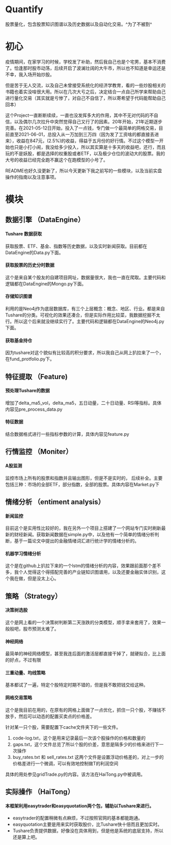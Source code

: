 # Quantify
股票量化，包含股票知识图谱以及历史数据以及自动化交易。^为了不被割^

# 初心
疫情期间，在家学习的时候，学校发了补助，然后我自己也是个宅男，基本不消费了。恰逢那时股市动荡，后续开启了波澜壮阔的大牛市，所以也不知道是幸运还是不幸，我入场开始炒股。

但是苦于无人交流，以及自己未曾接受系统化的经济学教育，看的一些炒股相关的书籍也着实没啥很大用。所以在几次大亏之后，决定结合一点自己所学来帮助自己进行量化交易（其实就是亏惨了，对自己不自信了，所以寄希望于代码能帮助自己回本）

这个Project一直断断续续，一直也没发挥多大的作用，其中不无对代码的不自信，以及偶尔几次拉升中突然觉得自己又行了的因素。20年开始，21年近期逐步完善。在2021-05-12日开始，投入了一点钱，专门做一个最简单的网格交易，目前直至2021-06-01，总投入从一万加到三万四（因为发了工资啥的都直接丢进来），收益在847元，(2.5%)的收益，得益于五月份的好行情。不过这个模型一开始也只是小打小闹，我没给多少投入，所以其实算是十多天的收益吧，还行，而且玩的不是妖股，都是选择的权重股或者ETF，以及极少仓位的波动大的股票。我的大号的收益已经完全跑不赢这个在跑模型的小号了。

README也好久没更新了，所以今天更新下我之前写的一些模块，以及当前实盘操作的指南以及注意事项。

# 模块
   
## 数据引擎 （DataEngine）
#### Tushare 数据获取
获取股票、ETF、基金、指数等历史数据，以及实时新闻获取。目前都在DataEngine的Data.py下面。

#### 获取股票的历史分时数据
这个是来自某个股友的自建项目网址，数据量很大，我也一直在爬取。主要代码和逻辑都在DataEngine的Mongo.py下面。

#### 存储知识图谱
利用的是Neo4j作为底层数据库，有三个上层概念：概念、地区、行业。都是来自Tushare的分类。可视化的效果还凑合，但是实际作用比较菜，我数据挖掘不太行。所以这个后来就没继续实行了。主要代码和逻辑都在DataEngine的Neo4j.py下面。

#### 获取基金持仓
因为tushare对这个貌似有比较高的积分要求，所以我自己从网上扒拉来了一个，在fund_protfolio.py下。

## 特征提取 （Feature)
#### 预处理Tushare的数据
增加了delta_ma5_vol，delta_ma5，五日动量，二十日动量、RSI等指标。具体内容见pre_process_data.py

#### 特征数据
结合数据格式进行一些指标参数的计算，具体内容见feature.py

## 行情监控 （Moniter）
#### A股监测

监控市场上所有的股票和指数并且输出图形，但是不是实时的， 后续补全。主要包括三种：市场的全部ETF，部分指数，全部的股票。具体内容在Market.py下

## 情绪分析 （entiment analysis）
#### 新闻监控
目前这个是实用性比较好的，我在另外一个项目上搭建了一个网站专门实时刷新最新的财经新闻。获取新闻数据在simple.py中，以及他有一个简单的情绪分析判断，基于一篇论文中提出的金融情绪词汇进行统计学的情绪分析的。

#### 机器学习情绪分析
这个是在github上扒拉下来的一个lstm的情绪分析的内容，效果跟前面那个差不多，我个人觉得这个得搭配完善的产业链知识图谱用，以及还要金融实体识别，这个我在做，但是没太上心。

## 策略 （Strategy）
#### 决策树选股
这个是网上看的一个决策树判断第二天涨跌的分类模型，顺手拿来套用了，效果一般般吧，股市预测太难了。

#### 神经网络
最简单的神经网络模型，甚至我连后面的激活层都直接干掉了，就硬拟合，比上面的好点，不过有限

#### 三重动量、均线策略
基本都试了一遍，特定个股特定时期不错的，但是我不敢把钱交给这种。

#### 网格交易策略
这个是我目前在用的，在原有的网格上面做了一点优化，抓住一只个股，不赚钱不放手，然后可以动态的配置买卖点的价格差。

针对某一只个股，需要配置下cache文件夹下的一些文件。
 1. code-log.txt，这个是用来记录最后一次该个股操作的价格和数量的
 2. gaps.txt，这个文件总览了所以个股的价差，意思是隔多少的价格来进行下一次操作
 3. buy_rates.txt 和 sell_rates.txt 这两个文件是设置浮动价格差的，对上一步的价格差进行一个微调，可以有效地控制做T的利润空间
 
具体的用处参见gridTrade.py的内容。该方法在HaiTong.py中被调用。

## 实际操作 （HaiTong）
#### 本框架利用easytrader和easyquotation两个包，辅助以Tushare来进行。
 * easytrader的配置稍微有点麻烦，不过按照官网的基本都能跑通。
 * easyquotation主要是用来实时获取股价，比Tushare快十倍而且更加实时。
 * Tushare负责提供数据，好像没在具体用到，但是他是系统的底层支持，所以还是算上吧。